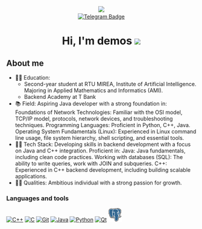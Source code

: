 <div id="header" align="center">
  <img src="https://i.giphy.com/media/v1.Y2lkPTc5MGI3NjExYzB6eHY2czNic243OHQzdGFlMnNwYTZucTgxeHFiczdqNHR0a2djMCZlcD12MV9pbnRlcm5hbF9naWZfYnlfaWQmY3Q9Zw/oYQ9HRm5Mo7VXeMNVR/giphy.gif" class="responsive-gif">
</div>

<div id="badges" align="center">
  <a href="https://t.me/demos_Rome">
  <img src="https://img.shields.io/badge/Telegram-blue?style=for-the-badge&logo=Telegram&logoColor=white" alt="Telegram Badge"/>
  </a>
</div>

<h1 align="center">
  Hi,  I'm demos
  <img src="https://i.giphy.com/media/v1.Y2lkPTc5MGI3NjExNmgxZDVpdXZja21oajZ6NmZrYXRxaDlvdnF1ejVwejYyZ3h6ejVjOSZlcD12MV9pbnRlcm5hbF9naWZfYnlfaWQmY3Q9Zw/r4NmiksbjvMPe/giphy.gif" width="30px"/>
</h1>

## About me
- 👨‍🎓 Education:
   - Second-year student at RTU MIREA, Institute of Artificial Intelligence. Majoring in Applied Mathematics and Informatics (AMI).
   - Backend Academy at T Bank
- 📚 Field: Aspiring Java developer with a strong foundation in:
      Foundations of Network Technologies: Familiar with the OSI model, TCP/IP model, protocols, network devices, and troubleshooting techniques.
      Programming Languages: Proficient in Python, C++, Java.
      Operating System Fundamentals (Linux): Experienced in Linux command line usage, file system hierarchy, shell scripting, and essential tools.
- 👨‍💻 Tech Stack: Developing skills in backend development with a focus on Java and C++ integration. Proficient in:
      Java: Java fundamentals, including clean code practices. Working with databases (SQL): The ability to write queries, work with JOIN and subqueries.
      C++: Experienced in C++ backend development, including building scalable applications.
- 🏄‍♂️ Qualities: Ambitious individual with a strong passion for growth.

### Languages and tools 
<p align="left">
<a href="https://docs.microsoft.com/en-us/cpp/?view=msvc-170" target="_blank" rel="noreferrer"><img src="https://raw.githubusercontent.com/danielcranney/readme-generator/main/public/icons/skills/cplusplus-colored.svg" width="36" height="36" alt="C++" /></a>
  <a href="https://docs.microsoft.com/en-us/cpp/?view=msvc-170" target="_blank" rel="noreferrer"><img src="https://raw.githubusercontent.com/danielcranney/readme-generator/main/public/icons/skills/c-colored.svg" width="36" height="36" alt="C" /></a> 
  <a href="https://git-scm.com/" target="_blank" rel="noreferrer"><img src="https://raw.githubusercontent.com/danielcranney/readme-generator/main/public/icons/skills/git-colored.svg" width="36" height="36" alt="Git" /></a>
  <a href="https://www.oracle.com/java/" target="_blank" rel="noreferrer"><img src="https://raw.githubusercontent.com/danielcranney/readme-generator/main/public/icons/skills/java-colored.svg" width="36" height="36" alt="Java" /></a>
  <a href="https://www.python.org/" target="_blank" rel="noreferrer"><img src="https://raw.githubusercontent.com/danielcranney/readme-generator/main/public/icons/skills/python-colored.svg" width="36" height="36" alt="Python" /></a> 
  <a href="https://www.qt.io" target="_blank" rel="noreferrer"><img src="https://cdn.jsdelivr.net/gh/devicons/devicon@latest/icons/qt/qt-original.svg" width="36" height="36" alt="Qt" /></a>
  <a href="https://www.postgresql.org/" target="_blank" rel="noreferrer"><img src="https://raw.githubusercontent.com/devicons/devicon/master/icons/postgresql/postgresql-original.svg" width="36" height="36" alt="PostgreSQL"/></a>
</p>
</p>
